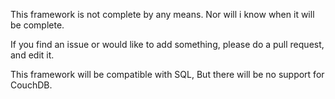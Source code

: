 This framework is not complete by any means. Nor will i know when it will be complete.

If you find an issue or would like to add something, please do a pull request, and edit it.

This framework will be compatible with SQL, But there will be no support for CouchDB.
